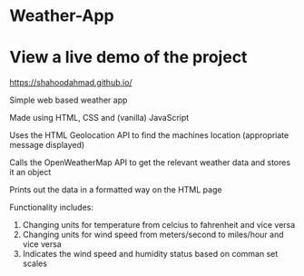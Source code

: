 # Weather-App

# View a live demo of the project
https://shahoodahmad.github.io/ 

Simple web based weather app 

Made using HTML, CSS and (vanilla) JavaScript

Uses the HTML Geolocation API to find the machines location (appropriate message displayed) 

Calls the OpenWeatherMap API to get the relevant weather data and stores it an object

Prints out the data in a formatted way on the HTML page

Functionality includes:
1. Changing units for temperature from celcius to fahrenheit and vice versa 
2. Changing units for wind speed from meters/second to miles/hour and vice versa 
3. Indicates the wind speed and humidity status based on comman set scales 


